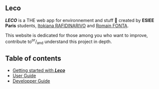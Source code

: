 ## Leco

***LECO*** is a THE web app for environnement and stuff 🌳 created by **ESIEE Paris** students, [Itokiana RAFIDINARIVO](https://www.linkedin.com/in/itokiana-rafidinarivo/) and [Romain FONTA](https://www.linkedin.com/in/fonta-romain-84130617a/).

This website is dedicated for those among you who want to improve, contribute to<sup>or</sup>/<sub>and</sub> understand this project in depth.

## Table of contents
- [Getting started with ***Leco***](pages/gettingstarted.md)
- [User Guide](pages/userguide.md)
- [Developper Guide](pages/developperguide.md)

